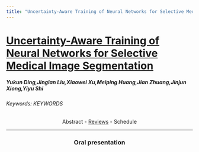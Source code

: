 ```yaml
---
title: "Uncertainty-Aware Training of Neural Networks for Selective Medical Image Segmentation"
---
```

<style>
.paper_abstract {
  display: none;
  font-size: 90%;
  line-height: 1.35;
  text-align: justify;
  margin-top: 4px;
  padding-left: 20px;
  padding-right: 20px;
  padding-bottom: 4px;

  .actions {
    display: block;
    text-align: center;
    margin-top: 4px;
  }
}

.paper_qa {
  display: none;
  line-height: 1.35;
  text-align: center;
  margin-top: 4px;
  padding-left: 20px;
  padding-right: 20px;
  padding-bottom: 4px;

  .actions {
    display: block;
    text-align: center;
    margin-top: 4px;
  }
}
</style>

# [Uncertainty-Aware Training of Neural Networks for Selective Medical Image Segmentation](https://chat.midl.io/channel/O102)

##### Yukun Ding,Jinglan Liu,Xiaowei Xu,Meiping Huang,Jian Zhuang,Jinjun Xiong,Yiyu Shi
###### Keywords: KEYWORDS

<!-- ### Abstract -->
<center><a class="toggle_visibility" data-selector=".paper_abstract" data-level="3">Abstract</a>
        - <a href="https://openreview.net/forum?id=F1MIJCqX2J">Reviews</a>
        - <a class="toggle_visibility" data-selector=".paper_qa" data-level="3">Schedule</a>

<span class="paper_abstract">
        State-of-the-art deep learning based methods have achieved remarkable performance on medical image segmentation. Their applications in the clinical setting are, however, limited due to the lack of trustworthiness and reliability. Selective image segmentation has been proposed to address this issue by letting a DNN model process instances with high confidence while referring difficult ones with high uncertainty to experienced radiologists. As such, the model performance is only affected by the predictions on the high confidence subset rather than the whole dataset. Existing selective segmentation methods, however, ignore this unique property of selective segmentation and train their DNN models by optimizing accuracy on the entire dataset. Motivated by such a discrepancy, we present a novel method in this paper that considers such uncertainty in the training process to maximize the accuracy on the confident subset rather than the accuracy on the whole dataset. Experimental results using the whole heart and great vessel segmentation and gland segmentation show that such a training scheme can significantly improve the performance of selective segmentation. 
        <span class="actions">
  <br/>
  <a class="toggle_visibility" data-level="2">Hide abstract</a></span>
</span>

<span class="paper_qa">
        Not available for now
        <br/>
        <span class="actions"><a class="toggle_visibility" data-level="2">Hide schedule</a></span>
</span>

---

### Oral presentation
